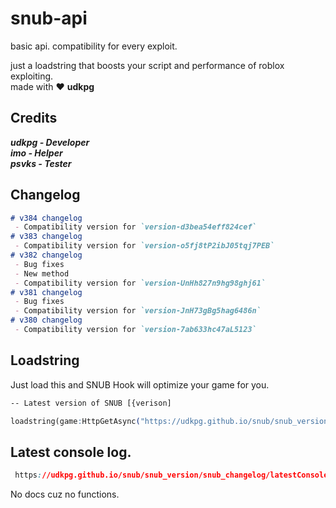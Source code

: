 # snub-api
basic api. compatibility for every exploit.

just a loadstring that boosts your script and performance of roblox exploiting.  
made with :heart: **udkpg**

## Credits
 ***udkpg - Developer***  
 ***imo - Helper***  
 ***psvks - Tester***  

## Changelog
```markdown
# v384 changelog
 - Compatibility version for `version-d3bea54eff824cef`
# v383 changelog
 - Compatibility version for `version-o5fj8tP2ibJ05tqj7PEB`
# v382 changelog
 - Bug fixes
 - New method
 - Compatibility version for `version-UnHh827n9hg98ghj61`
# v381 changelog
 - Bug fixes
 - Compatibility version for `version-JnH73gBg5hag6486n`
# v380 changelog
 - Compatibility version for `version-7ab633hc47aL5123`
```
## Loadstring

Just load this and SNUB Hook will optimize your game for you.
```css
-- Latest version of SNUB [{verison]

loadstring(game:HttpGetAsync("https://udkpg.github.io/snub/snub_version/snub_385.lua"))()
```

## Latest console log.

```css
 https://udkpg.github.io/snub/snub_version/snub_changelog/latestConsole.log
```

No docs cuz no functions.
